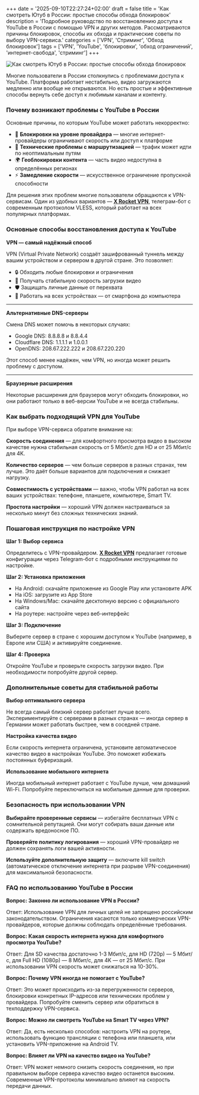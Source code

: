 +++
date = '2025-09-10T22:27:24+02:00'
draft = false
title = 'Как смотреть Ютуб в России: простые способы обхода блокировок'
description = 'Подробное руководство по восстановлению доступа к YouTube в России с помощью VPN и других методов. Рассматриваются причины блокировок, способы их обхода и практические советы по выбору VPN-сервиса.'
categories = ['VPN', 'Стриминг', 'Обход блокировок']
tags = ['VPN', 'YouTube', 'блокировки', 'обход ограничений', 'интернет-свобода', 'стриминг']
+++

![Как смотреть Ютуб в России: простые способы обхода блокировок](https://imagestoring.fra1.cdn.digitaloceanspaces.com/9D8BB9BE-E472-4EB6-832F-3EA6ABD3021D.png)

Многие пользователи в России столкнулись с проблемами доступа к YouTube. Платформа работает нестабильно, видео загружаются медленно или вообще не открываются. Но есть простые и эффективные способы вернуть себе доступ к любимым каналам и контенту.

### Почему возникают проблемы с YouTube в России

Основные причины, по которым YouTube может работать некорректно:

- 🚫 **Блокировки на уровне провайдера** — многие интернет-провайдеры ограничивают скорость или доступ к платформе
- 📡 **Технические проблемы с маршрутизацией** — трафик может идти по неоптимальным путям
- 🌍 **Геоблокировки контента** — часть видео недоступна в определённых регионах
- ⚡ **Замедление скорости** — искусственное ограничение пропускной способности

Для решения этих проблем многие пользователи обращаются к VPN-сервисам. Один из удобных вариантов — **[X Rocket VPN](https://t.me/X_Rocket_VPN_bot?start=ref-b-9)**, телеграм-бот с современным протоколом VLESS, который работает на всех популярных платформах.

### Основные способы восстановления доступа к YouTube

**VPN — самый надёжный способ**

VPN (Virtual Private Network) создаёт зашифрованный туннель между вашим устройством и сервером в другой стране. Это позволяет:

- 🔒 Обходить любые блокировки и ограничения
- 🚀 Получать стабильную скорость загрузки видео
- 🛡️ Защищать личные данные от перехвата
- 📱 Работать на всех устройствах — от смартфона до компьютера

---

**Альтернативные DNS-серверы**

Смена DNS может помочь в некоторых случаях:

- Google DNS: 8.8.8.8 и 8.8.4.4
- Cloudflare DNS: 1.1.1.1 и 1.0.0.1
- OpenDNS: 208.67.222.222 и 208.67.220.220

Этот способ менее надёжен, чем VPN, но иногда может решить проблему с доступом.

---

**Браузерные расширения**

Некоторые расширения для браузеров могут обходить блокировки, но они работают только в веб-версии YouTube и не всегда стабильны.

### Как выбрать подходящий VPN для YouTube

При выборе VPN-сервиса обратите внимание на:

**Скорость соединения** — для комфортного просмотра видео в высоком качестве нужна стабильная скорость от 5 Мбит/с для HD и от 25 Мбит/с для 4K.


**Количество серверов** — чем больше серверов в разных странах, тем лучше. Это даёт больше вариантов для подключения и снижает нагрузку.


**Совместимость с устройствами** — важно, чтобы VPN работал на всех ваших устройствах: телефоне, планшете, компьютере, Smart TV.


**Простота настройки** — хороший VPN должен настраиваться за несколько минут без сложных технических знаний.

### Пошаговая инструкция по настройке VPN

**Шаг 1: Выбор сервиса**

Определитесь с VPN-провайдером. **[X Rocket VPN](https://t.me/X_Rocket_VPN_bot?start=ref-b-9)** предлагает готовые конфигурации через Telegram-бот с подробными инструкциями по настройке.

**Шаг 2: Установка приложения**

- На Android: скачайте приложение из Google Play или установите APK
- На iOS: загрузите из App Store
- На Windows/Mac: скачайте десктопную версию с официального сайта
- На роутере: настройте через веб-интерфейс

**Шаг 3: Подключение**

Выберите сервер в стране с хорошим доступом к YouTube (например, в Европе или США) и активируйте соединение.

**Шаг 4: Проверка**

Откройте YouTube и проверьте скорость загрузки видео. При необходимости попробуйте другой сервер.

### Дополнительные советы для стабильной работы

**Выбор оптимального сервера**

Не всегда самый близкий сервер работает лучше всего. Экспериментируйте с серверами в разных странах — иногда сервер в Германии может работать быстрее, чем в соседней стране.


**Настройка качества видео**

Если скорость интернета ограничена, установите автоматическое качество видео в настройках YouTube. Это поможет избежать постоянных буферизаций.


**Использование мобильного интернета**

Иногда мобильный интернет работает с YouTube лучше, чем домашний Wi-Fi. Попробуйте переключиться на мобильные данные для проверки.

### Безопасность при использовании VPN

**Выбирайте проверенные сервисы** — избегайте бесплатных VPN с сомнительной репутацией. Они могут собирать ваши данные или содержать вредоносное ПО.


**Проверяйте политику логирования** — хороший VPN-провайдер не должен сохранять логи вашей активности.


**Используйте дополнительную защиту** — включите kill switch (автоматическое отключение интернета при разрыве VPN-соединения) для максимальной безопасности.

### FAQ по использованию YouTube в России

**Вопрос: Законно ли использование VPN в России?**

Ответ: Использование VPN для личных целей не запрещено российским законодательством. Ограничения касаются только коммерческих VPN-провайдеров, которые должны соблюдать определённые требования.

**Вопрос: Какая скорость интернета нужна для комфортного просмотра YouTube?**

Ответ: Для SD качества достаточно 1-3 Мбит/с, для HD (720p) — 5 Мбит/с, для Full HD (1080p) — 8 Мбит/с, для 4K — от 25 Мбит/с. При использовании VPN скорость может снижаться на 10-30%.

**Вопрос: Почему VPN иногда не помогает с YouTube?**

Ответ: Это может происходить из-за перегруженности серверов, блокировки конкретных IP-адресов или технических проблем у провайдера. Попробуйте сменить сервер или обратиться в техподдержку VPN-сервиса.

**Вопрос: Можно ли смотреть YouTube на Smart TV через VPN?**

Ответ: Да, есть несколько способов: настроить VPN на роутере, использовать функцию трансляции с телефона или планшета, или установить VPN-приложение на Android TV.

**Вопрос: Влияет ли VPN на качество видео на YouTube?**

Ответ: VPN может немного снизить скорость соединения, но при правильном выборе сервера качество видео останется высоким. Современные VPN-протоколы минимально влияют на скорость передачи данных.